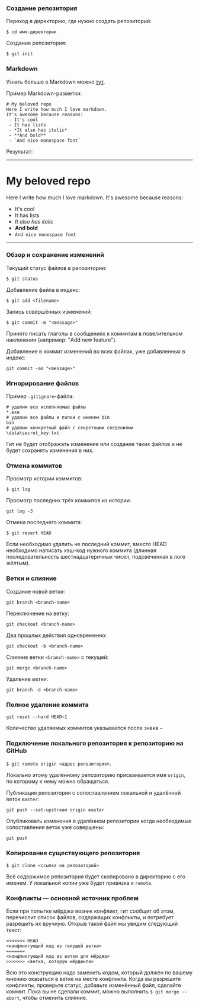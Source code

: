 ### Создание репозитория 

Переход в директорию, где нужно создать репозиторий:

`$ cd имя-директории`

Создание репозитория:

`$ git init`

### Markdown

Узнать больше о Markdown можно [тут](https://www.markdownguide.org).

Пример Markdown-разметки:

```
# My beloved repo
Here I write how much I love markdown.
It's awesome because reasons:
 - It's cool
 - It has lists
 - *It also has italic*
 - **And bold**
 - `And nice monospace font`
```

Результат:

--- 
# My beloved repo
Here I write how much I love markdown.
It's awesome because reasons:
 - It's cool
 - It has lists
 - *It also has italic*
 - **And bold**
 - `And nice monospace font`
---

### Обзор и сохранение изменений

Текущий статус файлов в репозитории:

`$ git status`

Добавление файла в индекс:

`$ git add <filename>`

Запись совершённых изменений:

`$ git commit -m "<message>"`

Принято писать глаголы в сообщениях к коммитам в повелительном наклонении (например: "Add new feature").

Добавление в коммит изменений во всех файлах, уже добавленных в индекс:

`git commit -am "<message>"`

### Игнорирование файлов

Пример `.gitignore`-файла:

```
# удалим все исполняемые файлы
*.exe
# удалим все файлы и папки с именем bin
bin
# удалим конкретный файл с секретными сведениями
\data\secret_key.txt
```

Гит не будет отображать изменение или создание таких файлов и не будет сохранять изменения в них.

### Отмена коммитов

Просмотр истории коммитов:

`$ git log`

Просмотр последних трёх коммитов из истории:

`git log -3`

Отмена последнего коммита:

`$ git revert HEAD`

Если необходимо удалить не последний коммит, вместо HEAD необходимо написать хэш-код нужного коммита (длинная последовательность шестнадцатеричных чисел, подсвеченная в логе жёлтым).

### Ветки и слияние

Создание новой ветки:

`git branch <branch-name>`

Переключение на ветку:

`git checkout <branch-name>`

Два прошлых действия одновременно:

`git checkout -b <branch-name>`

Слияние ветки `<branch-name>` с текущей:

`git merge <branch-name>`

Удаление ветки:

`git branch -d <branch-name>`

### Полное удаление коммита

`git reset --hard HEAD~1`

Количество удаляемых коммитов указывается после знака `~`

### Подключение локального репозитория к репозиторию на GitHub 

`$ git remote origin <адрес репозитория>`.

Локально этому удалённому репозиторию присваивается имя `origin`, по которому к нему можно обращаться.

Публикация репозитория с сопоставлением локальной и удалённой веток `master`:

`git push --set-upstream origin master`

Опубликовать изменения в удалённом репозитории когда необходимые сопоставления веток уже совершены:

`git push`

### Копирование существующего репозитория

`$ git clone <ссылка на репозиторий>`

Всё содержимое репозитория будет скопировано в директорию с его именем. У локальной копии уже будет привязка к `remote`. 

### Конфликты — основной источник проблем

Если при попытке мёрджа возник конфликт, гит сообщит об этом, перечислит список файлов, содержащих конфликты, и потребует разрешить их вручную. Открыв такой файл мы увидим следующий текст:
```
<<<<<<< HEAD
<конфликтующий код из текущей ветки>
=======
<конфликтующий код из ветки для мёрджа>
>>>>>>> <ветка, которую мёрджили>
```
Всю это конструкцию надо заменить кодом, который должен по вашему мнению оказаться в ветке на месте конфликта. Когда вы разрешите конфликты, проверьте статус, добавьте изменённый файл, сделайте коммит. Пока вы не сделали коммит, можно выполнить `$ git merge --abort`, чтобы отменить слияние.

